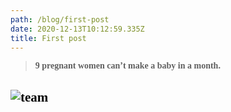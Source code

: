 ```yaml
---
path: /blog/first-post
date: 2020-12-13T10:12:59.335Z
title: First post
---
```


<span style="color: black; font-family: Merriweather; font-size: 1em;">

> **9 pregnant women can’t make a baby in a month.**

## ![team](https://miro.medium.com/max/814/0*bXHZZJtn2IVA2PXf.jpg)

</span>
